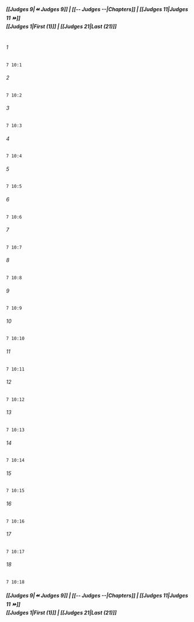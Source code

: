 
##### **[[Judges 9|⏪ Judges 9]] | [[-- Judges --|Chapters]] | [[Judges 11|Judges 11 ⏩]]**<br>**[[Judges 1|First (1)]] | [[Judges 21|Last (21)]]**<br><br>

###### 1
``` verse
7 10:1
```
###### 2
``` verse
7 10:2
```
###### 3
``` verse
7 10:3
```
###### 4
``` verse
7 10:4
```
###### 5
``` verse
7 10:5
```
###### 6
``` verse
7 10:6
```
###### 7
``` verse
7 10:7
```
###### 8
``` verse
7 10:8
```
###### 9
``` verse
7 10:9
```
###### 10
``` verse
7 10:10
```
###### 11
``` verse
7 10:11
```
###### 12
``` verse
7 10:12
```
###### 13
``` verse
7 10:13
```
###### 14
``` verse
7 10:14
```
###### 15
``` verse
7 10:15
```
###### 16
``` verse
7 10:16
```
###### 17
``` verse
7 10:17
```
###### 18
``` verse
7 10:18
```

##### **[[Judges 9|⏪ Judges 9]] | [[-- Judges --|Chapters]] | [[Judges 11|Judges 11 ⏩]]**<br>**[[Judges 1|First (1)]] | [[Judges 21|Last (21)]]**
